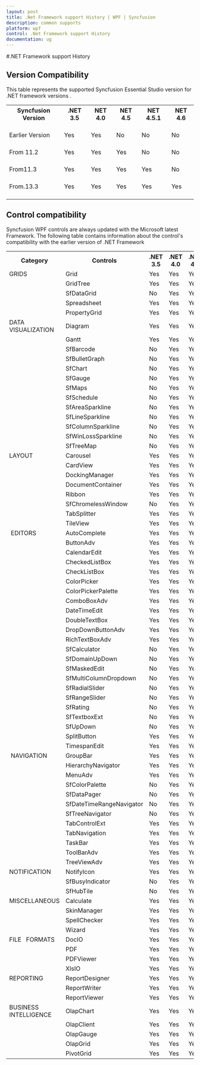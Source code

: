 ```yaml
---
layout: post
title: .Net Framework support History | WPF | Syncfusion
description: common supports
platform: wpf
control: .Net Framework support History
documentation: ug
---
```

#.NET Framework support History

## Version Compatibility

This table represents the supported Syncfusion Essential Studio version for .NET framework versions .

<table>
<tr>
<th>
Syncfusion Version<br/><br/></th><th>
.NET 3.5<br/><br/></th><th>
NET 4.0<br/><br/></th><th>
NET 4.5<br/><br/></th><th>
NET 4.5.1<br/><br/></th><th>
NET 4.6<br/><br/></th></tr>
<tr>
<td>
Earlier Version<br/><br/></td><td>
Yes<br/><br/></td><td>
Yes<br/><br/></td><td>
No<br/><br/></td><td>
No<br/><br/></td><td>
No<br/><br/></td></tr>
<tr>
<td>
From 11.2<br/><br/></td><td>
Yes<br/><br/></td><td>
Yes<br/><br/></td><td>
Yes<br/><br/></td><td>
No<br/><br/></td><td>
No<br/><br/></td></tr>
<tr>
<td>
From11.3<br/><br/></td><td>
Yes<br/><br/></td><td>
Yes<br/><br/></td><td>
Yes<br/><br/></td><td>
Yes<br/><br/></td><td>
No<br/><br/></td></tr>
<tr>
<td>
From.13.3<br/><br/></td><td>
Yes<br/><br/></td><td>
Yes<br/><br/></td><td>
Yes<br/><br/></td><td>
Yes<br/><br/></td><td>
Yes<br/><br/></td></tr>
</table>

## Control compatibility 

Syncfusion WPF controls are always updated with the Microsoft latest Framework. The following table contains information about the control's compatibility with the earlier version of .NET Framework


<table>
<tr>
<th>
Category</th><th>
Controls</th><th>
.NET 3.5</th><th>
.NET 4.0</th><th>
.NET 4.5</th><th>
.NET 4.5.1</th><th>
.NET 4.6</th></tr>
<tr>
<td>
GRIDS</td><td>
Grid</td><td>
Yes</td><td>
Yes</td><td>
Yes</td><td>
Yes</td><td>
Yes</td></tr>
<tr>
<td>
</td><td>
GridTree </td><td>
Yes</td><td>
Yes</td><td>
Yes</td><td>
Yes</td><td>
Yes</td></tr>
<tr>
<td>
</td><td>
SfDataGrid</td><td>
No</td><td>
Yes</td><td>
Yes</td><td>
Yes</td><td>
Yes</td></tr>
<tr>
<td>
</td><td>
Spreadsheet</td><td>
Yes</td><td>
Yes</td><td>
Yes</td><td>
Yes</td><td>
Yes</td></tr>
<tr>
<td>
</td><td>
PropertyGrid</td><td>
Yes</td><td>
Yes</td><td>
Yes</td><td>
Yes</td><td>
Yes</td></tr>
<tr>
<td>
DATA VISUALIZATION</td><td>
Diagram</td><td>
Yes</td><td>
Yes</td><td>
Yes</td><td>
Yes</td><td>
Yes</td></tr>
<tr>
<td>
</td><td>
Gantt</td><td>
Yes</td><td>
Yes</td><td>
Yes</td><td>
Yes</td><td>
Yes</td></tr>
<tr>
<td>
</td><td>
SfBarcode</td><td>
No</td><td>
Yes</td><td>
Yes</td><td>
Yes</td><td>
Yes</td></tr>
<tr>
<td>
</td><td>
SfBulletGraph</td><td>
No</td><td>
Yes</td><td>
Yes</td><td>
Yes</td><td>
Yes</td></tr>
<tr>
<td>
</td><td>
SfChart</td><td>
No</td><td>
Yes</td><td>
Yes</td><td>
Yes</td><td>
Yes</td></tr>
<tr>
<td>
</td><td>
SfGauge</td><td>
No</td><td>
Yes</td><td>
Yes</td><td>
Yes</td><td>
Yes</td></tr>
<tr>
<td>
</td><td>
SfMaps</td><td>
No</td><td>
Yes</td><td>
Yes</td><td>
Yes</td><td>
Yes</td></tr>
<tr>
<td>
</td><td>
SfSchedule </td><td>
No</td><td>
Yes</td><td>
Yes</td><td>
Yes</td><td>
Yes</td></tr>
<tr>
<td>
</td><td>
SfAreaSparkline</td><td>
No</td><td>
Yes</td><td>
Yes</td><td>
Yes</td><td>
Yes</td></tr>
<tr>
<td>
</td><td>
SfLineSparkline</td><td>
No</td><td>
Yes</td><td>
Yes</td><td>
Yes</td><td>
Yes</td></tr>
<tr>
<td>
</td><td>
SfColumnSparkline</td><td>
No</td><td>
Yes</td><td>
Yes</td><td>
Yes</td><td>
Yes</td></tr>
<tr>
<td>
</td><td>
SfWinLossSparkline</td><td>
No</td><td>
Yes</td><td>
Yes</td><td>
Yes</td><td>
Yes</td></tr>
<tr>
<td>
</td><td>
SfTreeMap</td><td>
No</td><td>
Yes</td><td>
Yes</td><td>
Yes</td><td>
Yes</td></tr>
<tr>
<td>
LAYOUT</td><td>
Carousel</td><td>
Yes</td><td>
Yes</td><td>
Yes</td><td>
Yes</td><td>
Yes</td></tr>
<tr>
<td>
</td><td>
CardView</td><td>
Yes</td><td>
Yes</td><td>
Yes</td><td>
Yes</td><td>
Yes</td></tr>
<tr>
<td>
</td><td>
DockingManager</td><td>
Yes</td><td>
Yes</td><td>
Yes</td><td>
Yes</td><td>
Yes</td></tr>
<tr>
<td>
</td><td>
DocumentContainer</td><td>
Yes</td><td>
Yes</td><td>
Yes</td><td>
Yes</td><td>
Yes</td></tr>
<tr>
<td>
</td><td>
Ribbon</td><td>
Yes</td><td>
Yes</td><td>
Yes</td><td>
Yes</td><td>
Yes</td></tr>
<tr>
<td>
</td><td>
SfChromelessWindow</td><td>
No</td><td>
Yes</td><td>
Yes</td><td>
Yes</td><td>
Yes</td></tr>
<tr>
<td>
</td><td>
TabSplitter</td><td>
Yes</td><td>
Yes</td><td>
Yes</td><td>
Yes</td><td>
Yes</td></tr>
<tr>
<td>
</td><td>
TileView</td><td>
Yes</td><td>
Yes</td><td>
Yes</td><td>
Yes</td><td>
Yes</td></tr>
<tr>
<td>
 EDITORS</td><td>
AutoComplete</td><td>
Yes</td><td>
Yes</td><td>
Yes</td><td>
Yes</td><td>
Yes</td></tr>
<tr>
<td>
</td><td>
ButtonAdv</td><td>
Yes</td><td>
Yes</td><td>
Yes</td><td>
Yes</td><td>
Yes</td></tr>
<tr>
<td>
</td><td>
CalendarEdit</td><td>
Yes</td><td>
Yes</td><td>
Yes</td><td>
Yes</td><td>
Yes</td></tr>
<tr>
<td>
</td><td>
CheckedListBox</td><td>
Yes</td><td>
Yes</td><td>
Yes</td><td>
Yes</td><td>
Yes</td></tr>
<tr>
<td>
</td><td>
CheckListBox</td><td>
Yes</td><td>
Yes</td><td>
Yes</td><td>
Yes</td><td>
Yes</td></tr>
<tr>
<td>
</td><td>
ColorPicker</td><td>
Yes</td><td>
Yes</td><td>
Yes</td><td>
Yes</td><td>
Yes</td></tr>
<tr>
<td>
</td><td>
ColorPickerPalette</td><td>
Yes</td><td>
Yes</td><td>
Yes</td><td>
Yes</td><td>
Yes</td></tr>
<tr>
<td>
</td><td>
ComboBoxAdv</td><td>
Yes</td><td>
Yes</td><td>
Yes</td><td>
Yes</td><td>
Yes</td></tr>
<tr>
<td>
</td><td>
DateTimeEdit</td><td>
Yes</td><td>
Yes</td><td>
Yes</td><td>
Yes</td><td>
Yes</td></tr>
<tr>
<td>
</td><td>
DoubleTextBox</td><td>
Yes</td><td>
Yes</td><td>
Yes</td><td>
Yes</td><td>
Yes</td></tr>
<tr>
<td>
</td><td>
DropDownButtonAdv</td><td>
Yes</td><td>
Yes</td><td>
Yes</td><td>
Yes</td><td>
Yes</td></tr>
<tr>
<td>
</td><td>
RichTextBoxAdv</td><td>
Yes</td><td>
Yes</td><td>
Yes</td><td>
Yes</td><td>
Yes</td></tr>
<tr>
<td>
</td><td>
SfCalculator</td><td>
No</td><td>
Yes</td><td>
Yes</td><td>
Yes</td><td>
Yes</td></tr>
<tr>
<td>
</td><td>
SfDomainUpDown</td><td>
No</td><td>
Yes</td><td>
Yes</td><td>
Yes</td><td>
Yes</td></tr>
<tr>
<td>
</td><td>
SfMaskedEdit</td><td>
No</td><td>
Yes</td><td>
Yes</td><td>
Yes</td><td>
Yes</td></tr>
<tr>
<td>
</td><td>
SfMultiColumnDropdown</td><td>
No</td><td>
Yes</td><td>
Yes</td><td>
Yes</td><td>
Yes</td></tr>
<tr>
<td>
</td><td>
SfRadialSlider</td><td>
No</td><td>
Yes</td><td>
Yes</td><td>
Yes</td><td>
Yes</td></tr>
<tr>
<td>
</td><td>
SfRangeSlider</td><td>
No</td><td>
Yes</td><td>
Yes</td><td>
Yes</td><td>
Yes</td></tr>
<tr>
<td>
</td><td>
SfRating</td><td>
No</td><td>
Yes</td><td>
Yes</td><td>
Yes</td><td>
Yes</td></tr>
<tr>
<td>
</td><td>
SfTextboxExt</td><td>
No</td><td>
Yes</td><td>
Yes</td><td>
Yes</td><td>
Yes</td></tr>
<tr>
<td>
</td><td>
SfUpDown</td><td>
No</td><td>
Yes</td><td>
Yes</td><td>
Yes</td><td>
Yes</td></tr>
<tr>
<td>
</td><td>
SplitButton</td><td>
Yes</td><td>
Yes</td><td>
Yes</td><td>
Yes</td><td>
Yes</td></tr>
<tr>
<td>
</td><td>
TimespanEdit</td><td>
Yes</td><td>
Yes</td><td>
Yes</td><td>
Yes</td><td>
Yes</td></tr>
<tr>
<td>
 NAVIGATION</td><td>
GroupBar</td><td>
Yes</td><td>
Yes</td><td>
Yes</td><td>
Yes</td><td>
Yes</td></tr>
<tr>
<td>
</td><td>
HierarchyNavigator</td><td>
Yes</td><td>
Yes</td><td>
Yes</td><td>
Yes</td><td>
Yes</td></tr>
<tr>
<td>
</td><td>
MenuAdv</td><td>
Yes</td><td>
Yes</td><td>
Yes</td><td>
Yes</td><td>
Yes</td></tr>
<tr>
<td>
</td><td>
SfColorPalette</td><td>
No</td><td>
Yes</td><td>
Yes</td><td>
Yes</td><td>
Yes</td></tr>
<tr>
<td>
</td><td>
SfDataPager</td><td>
No</td><td>
Yes</td><td>
Yes</td><td>
Yes</td><td>
Yes</td></tr>
<tr>
<td>
</td><td>
SfDateTimeRangeNavigator</td><td>
No</td><td>
Yes</td><td>
Yes</td><td>
Yes</td><td>
Yes</td></tr>
<tr>
<td>
</td><td>
SfTreeNavigator</td><td>
No</td><td>
Yes</td><td>
Yes</td><td>
Yes</td><td>
Yes</td></tr>
<tr>
<td>
</td><td>
TabControlExt</td><td>
Yes</td><td>
Yes</td><td>
Yes</td><td>
Yes</td><td>
Yes</td></tr>
<tr>
<td>
</td><td>
TabNavigation</td><td>
Yes</td><td>
Yes</td><td>
Yes</td><td>
Yes</td><td>
Yes</td></tr>
<tr>
<td>
</td><td>
TaskBar</td><td>
Yes</td><td>
Yes</td><td>
Yes</td><td>
Yes</td><td>
Yes</td></tr>
<tr>
<td>
</td><td>
ToolBarAdv</td><td>
Yes</td><td>
Yes</td><td>
Yes</td><td>
Yes</td><td>
Yes</td></tr>
<tr>
<td>
</td><td>
TreeViewAdv</td><td>
Yes</td><td>
Yes</td><td>
Yes</td><td>
Yes</td><td>
Yes</td></tr>
<tr>
<td>
NOTIFICATION</td><td>
NotifyIcon</td><td>
Yes</td><td>
Yes</td><td>
Yes</td><td>
Yes</td><td>
Yes</td></tr>
<tr>
<td>
</td><td>
SfBusyIndicator</td><td>
No</td><td>
Yes</td><td>
Yes</td><td>
Yes</td><td>
Yes</td></tr>
<tr>
<td>
</td><td>
SfHubTile</td><td>
No</td><td>
Yes</td><td>
Yes</td><td>
Yes</td><td>
Yes</td></tr>
<tr>
<td>
MISCELLANEOUS</td><td>
Calculate</td><td>
Yes</td><td>
Yes</td><td>
Yes</td><td>
Yes</td><td>
Yes</td></tr>
<tr>
<td>
</td><td>
SkinManager</td><td>
Yes</td><td>
Yes</td><td>
Yes</td><td>
Yes</td><td>
Yes</td></tr>
<tr>
<td>
</td><td>
SpellChecker</td><td>
Yes</td><td>
Yes</td><td>
Yes</td><td>
Yes</td><td>
Yes</td></tr>
<tr>
<td>
</td><td>
Wizard</td><td>
Yes</td><td>
Yes</td><td>
Yes</td><td>
Yes</td><td>
Yes</td></tr>
<tr>
<td>
FILE   FORMATS</td><td>
DocIO</td><td>
Yes</td><td>
Yes</td><td>
Yes</td><td>
Yes</td><td>
Yes</td></tr>
<tr>
<td>
</td><td>
PDF</td><td>
Yes</td><td>
Yes</td><td>
Yes</td><td>
Yes</td><td>
Yes</td></tr>
<tr>
<td>
</td><td>
PDFViewer</td><td>
Yes</td><td>
Yes</td><td>
Yes</td><td>
Yes</td><td>
Yes</td></tr>
<tr>
<td>
</td><td>
XlsIO</td><td>
Yes</td><td>
Yes</td><td>
Yes</td><td>
Yes</td><td>
Yes</td></tr>
<tr>
<td>
REPORTING</td><td>
ReportDesigner</td><td>
Yes</td><td>
Yes</td><td>
Yes</td><td>
Yes</td><td>
Yes</td></tr>
<tr>
<td>
</td><td>
ReportWriter</td><td>
Yes</td><td>
Yes</td><td>
Yes</td><td>
Yes</td><td>
Yes</td></tr>
<tr>
<td>
</td><td>
ReportViewer</td><td>
Yes</td><td>
Yes</td><td>
Yes</td><td>
Yes</td><td>
Yes</td></tr>
<tr>
<td>
BUSINESS  INTELLIGENCE</td><td>
OlapChart</td><td>
Yes</td><td>
Yes</td><td>
Yes</td><td>
Yes</td><td>
Yes</td></tr>
<tr>
<td>
</td><td>
OlapClient</td><td>
Yes</td><td>
Yes</td><td>
Yes</td><td>
Yes</td><td>
Yes</td></tr>
<tr>
<td>
</td><td>
OlapGauge</td><td>
Yes</td><td>
Yes</td><td>
Yes</td><td>
Yes</td><td>
Yes</td></tr>
<tr>
<td>
</td><td>
OlapGrid</td><td>
Yes</td><td>
Yes</td><td>
Yes</td><td>
Yes</td><td>
Yes</td></tr>
<tr>
<td>
</td><td>
PivotGrid</td><td>
Yes</td><td>
Yes</td><td>
Yes</td><td>
Yes</td><td>
Yes</td></tr>
</table>
